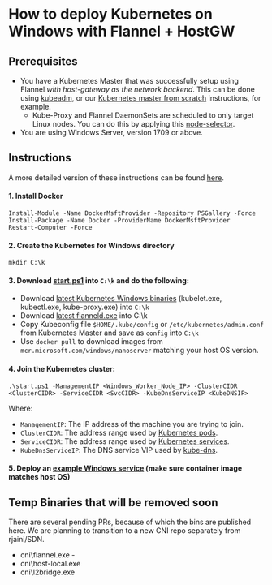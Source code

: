 # How to deploy Kubernetes on Windows with Flannel + HostGW

## Prerequisites
* You have a Kubernetes Master that was successfully setup using Flannel *with host-gateway as the network backend*. This can be done using [kubeadm](https://kubernetes.io/docs/tasks/tools/install-kubeadm/), or our [Kubernetes master from scratch](https://docs.microsoft.com/en-us/virtualization/windowscontainers/kubernetes/creating-a-linux-master) instructions, for example.
  * Kube-Proxy and Flannel DaemonSets are scheduled to only target Linux nodes. You can do this by applying this [node-selector](./manifests/node-selector-patch.yml).
* You are using Windows Server, version 1709 or above.

## Instructions

A more detailed version of these instructions can be found [here](https://docs.microsoft.com/en-us/virtualization/windowscontainers/kubernetes/getting-started-kubernetes-windows).

#### 1. Install Docker
```
Install-Module -Name DockerMsftProvider -Repository PSGallery -Force
Install-Package -Name Docker -ProviderName DockerMsftProvider
Restart-Computer -Force
```

#### 2. Create the Kubernetes for Windows directory
```
mkdir C:\k
```

#### 3. Download [start.ps1](https://github.com/rjaini/SDN/raw/master/Kubernetes/flannel/start.ps1) into `C:\k` and do the following:
  * Download [latest Kubernetes Windows binaries](https://github.com/kubernetes/kubernetes/releases/) (kubelet.exe, kubectl.exe, kube-proxy.exe) into `C:\k`
  * Download [latest flanneld.exe](https://github.com/coreos/flannel/releases/) into C:\k
  * Copy Kubeconfig file `$HOME/.kube/config` or `/etc/kubernetes/admin.conf` from Kubernetes Master and save as `config` into `C:\k`
  * Use `docker pull` to download images from `mcr.microsoft.com/windows/nanoserver` matching your host OS version.

#### 4. Join the Kubernetes cluster:
```
.\start.ps1 -ManagementIP <Windows_Worker_Node_IP> -ClusterCIDR <ClusterCIDR> -ServiceCIDR <SvcCIDR> -KubeDnsServiceIP <KubeDNSIP>
```

Where:
  * `ManagementIP`: The IP address of the machine you are trying to join.
  * `ClusterCIDR`: The address range used by [Kubernetes pods](https://kubernetes.io/docs/concepts/workloads/pods/pod/).
  * `ServiceCIDR`: The address range used by [Kubernetes services](https://kubernetes.io/docs/concepts/services-networking/service/).
  * `KubeDnsServiceIP`: The DNS service VIP used by [kube-dns](https://kubernetes.io/docs/concepts/services-networking/dns-pod-service/).

#### 5. Deploy an [example Windows service](./manifests/simpleweb.yml) (make sure container image matches host OS)

## Temp Binaries that will be removed soon
There are several pending PRs, because of which the bins are published here. We are planning to transition to a new CNI repo separately from rjaini/SDN.
* cni\flannel.exe - 
* cni\host-local.exe
* cni\l2bridge.exe